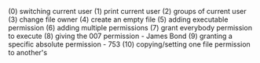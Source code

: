 (0) switching current user
(1) print current user
(2) groups of current user
(3) change file owner
(4) create an empty file
(5) adding executable permission
(6) adding multiple permissions
(7) grant everybody permission to execute
(8) giving the 007 permission - James Bond
(9) granting a specific absolute permission - 753
(10) copying/setting one file permission to another's
